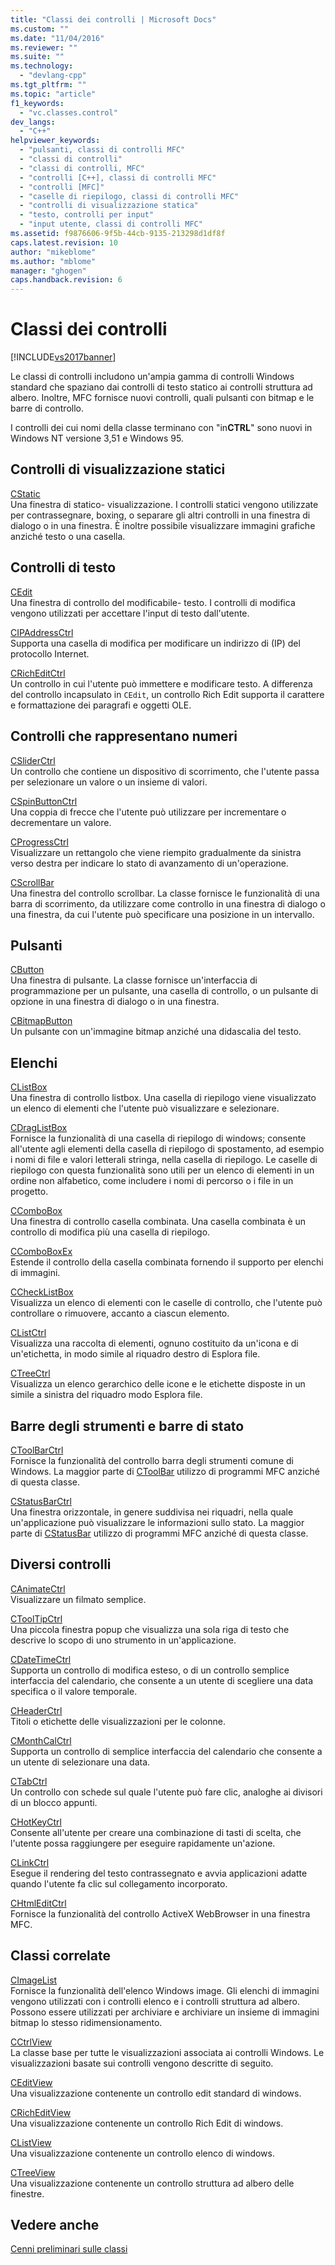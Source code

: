 ```yaml
---
title: "Classi dei controlli | Microsoft Docs"
ms.custom: ""
ms.date: "11/04/2016"
ms.reviewer: ""
ms.suite: ""
ms.technology: 
  - "devlang-cpp"
ms.tgt_pltfrm: ""
ms.topic: "article"
f1_keywords: 
  - "vc.classes.control"
dev_langs: 
  - "C++"
helpviewer_keywords: 
  - "pulsanti, classi di controlli MFC"
  - "classi di controlli"
  - "classi di controlli, MFC"
  - "controlli [C++], classi di controlli MFC"
  - "controlli [MFC]"
  - "caselle di riepilogo, classi di controlli MFC"
  - "controlli di visualizzazione statica"
  - "testo, controlli per input"
  - "input utente, classi di controlli MFC"
ms.assetid: f9876606-9f5b-44cb-9135-213298d1df8f
caps.latest.revision: 10
author: "mikeblome"
ms.author: "mblome"
manager: "ghogen"
caps.handback.revision: 6
---
```

# Classi dei controlli
[!INCLUDE[vs2017banner](../assembler/inline/includes/vs2017banner.md)]

Le classi di controlli includono un'ampia gamma di controlli Windows standard che spaziano dai controlli di testo statico ai controlli struttura ad albero.  Inoltre, MFC fornisce nuovi controlli, quali pulsanti con bitmap e le barre di controllo.  
  
 I controlli dei cui nomi della classe terminano con "in**CTRL**" sono nuovi in Windows NT versione 3,51 e Windows 95.  
  
## Controlli di visualizzazione statici  
 [CStatic](../mfc/reference/cstatic-class.md)  
 Una finestra di statico\- visualizzazione.  I controlli statici vengono utilizzate per contrassegnare, boxing, o separare gli altri controlli in una finestra di dialogo o in una finestra.  È inoltre possibile visualizzare immagini grafiche anziché testo o una casella.  
  
## Controlli di testo  
 [CEdit](../mfc/reference/cedit-class.md)  
 Una finestra di controllo del modificabile\- testo.  I controlli di modifica vengono utilizzati per accettare l'input di testo dall'utente.  
  
 [CIPAddressCtrl](../mfc/reference/cipaddressctrl-class.md)  
 Supporta una casella di modifica per modificare un indirizzo di \(IP\) del protocollo Internet.  
  
 [CRichEditCtrl](../mfc/reference/cricheditctrl-class.md)  
 Un controllo in cui l'utente può immettere e modificare testo.  A differenza del controllo incapsulato in `CEdit`, un controllo Rich Edit supporta il carattere e formattazione dei paragrafi e oggetti OLE.  
  
## Controlli che rappresentano numeri  
 [CSliderCtrl](../mfc/reference/csliderctrl-class.md)  
 Un controllo che contiene un dispositivo di scorrimento, che l'utente passa per selezionare un valore o un insieme di valori.  
  
 [CSpinButtonCtrl](../mfc/reference/cspinbuttonctrl-class.md)  
 Una coppia di frecce che l'utente può utilizzare per incrementare o decrementare un valore.  
  
 [CProgressCtrl](../mfc/reference/cprogressctrl-class.md)  
 Visualizzare un rettangolo che viene riempito gradualmente da sinistra verso destra per indicare lo stato di avanzamento di un'operazione.  
  
 [CScrollBar](../mfc/reference/cscrollbar-class.md)  
 Una finestra del controllo scrollbar.  La classe fornisce le funzionalità di una barra di scorrimento, da utilizzare come controllo in una finestra di dialogo o una finestra, da cui l'utente può specificare una posizione in un intervallo.  
  
## Pulsanti  
 [CButton](../mfc/reference/cbutton-class.md)  
 Una finestra di pulsante.  La classe fornisce un'interfaccia di programmazione per un pulsante, una casella di controllo, o un pulsante di opzione in una finestra di dialogo o in una finestra.  
  
 [CBitmapButton](../mfc/reference/cbitmapbutton-class.md)  
 Un pulsante con un'immagine bitmap anziché una didascalia del testo.  
  
## Elenchi  
 [CListBox](../mfc/reference/clistbox-class.md)  
 Una finestra di controllo listbox.  Una casella di riepilogo viene visualizzato un elenco di elementi che l'utente può visualizzare e selezionare.  
  
 [CDragListBox](../mfc/reference/cdraglistbox-class.md)  
 Fornisce la funzionalità di una casella di riepilogo di windows; consente all'utente agli elementi della casella di riepilogo di spostamento, ad esempio i nomi di file e valori letterali stringa, nella casella di riepilogo.  Le caselle di riepilogo con questa funzionalità sono utili per un elenco di elementi in un ordine non alfabetico, come includere i nomi di percorso o i file in un progetto.  
  
 [CComboBox](../mfc/reference/ccombobox-class.md)  
 Una finestra di controllo casella combinata.  Una casella combinata è un controllo di modifica più una casella di riepilogo.  
  
 [CComboBoxEx](../mfc/reference/ccomboboxex-class.md)  
 Estende il controllo della casella combinata fornendo il supporto per elenchi di immagini.  
  
 [CCheckListBox](../mfc/reference/cchecklistbox-class.md)  
 Visualizza un elenco di elementi con le caselle di controllo, che l'utente può controllare o rimuovere, accanto a ciascun elemento.  
  
 [CListCtrl](../mfc/reference/clistctrl-class.md)  
 Visualizza una raccolta di elementi, ognuno costituito da un'icona e di un'etichetta, in modo simile al riquadro destro di Esplora file.  
  
 [CTreeCtrl](../mfc/reference/ctreectrl-class.md)  
 Visualizza un elenco gerarchico delle icone e le etichette disposte in un simile a sinistra del riquadro modo Esplora file.  
  
## Barre degli strumenti e barre di stato  
 [CToolBarCtrl](../mfc/reference/ctoolbarctrl-class.md)  
 Fornisce la funzionalità del controllo barra degli strumenti comune di Windows.  La maggior parte di [CToolBar](../mfc/reference/ctoolbar-class.md) utilizzo di programmi MFC anziché di questa classe.  
  
 [CStatusBarCtrl](../mfc/reference/cstatusbarctrl-class.md)  
 Una finestra orizzontale, in genere suddivisa nei riquadri, nella quale un'applicazione può visualizzare le informazioni sullo stato.  La maggior parte di [CStatusBar](../mfc/reference/cstatusbar-class.md) utilizzo di programmi MFC anziché di questa classe.  
  
## Diversi controlli  
 [CAnimateCtrl](../mfc/reference/canimatectrl-class.md)  
 Visualizzare un filmato semplice.  
  
 [CToolTipCtrl](../mfc/reference/ctooltipctrl-class.md)  
 Una piccola finestra popup che visualizza una sola riga di testo che descrive lo scopo di uno strumento in un'applicazione.  
  
 [CDateTimeCtrl](../mfc/reference/cdatetimectrl-class.md)  
 Supporta un controllo di modifica esteso, o di un controllo semplice interfaccia del calendario, che consente a un utente di scegliere una data specifica o il valore temporale.  
  
 [CHeaderCtrl](../mfc/reference/cheaderctrl-class.md)  
 Titoli o etichette delle visualizzazioni per le colonne.  
  
 [CMonthCalCtrl](../mfc/reference/cmonthcalctrl-class.md)  
 Supporta un controllo di semplice interfaccia del calendario che consente a un utente di selezionare una data.  
  
 [CTabCtrl](../mfc/reference/ctabctrl-class.md)  
 Un controllo con schede sul quale l'utente può fare clic, analoghe ai divisori di un blocco appunti.  
  
 [CHotKeyCtrl](../mfc/reference/chotkeyctrl-class.md)  
 Consente all'utente per creare una combinazione di tasti di scelta, che l'utente possa raggiungere per eseguire rapidamente un'azione.  
  
 [CLinkCtrl](../mfc/reference/clinkctrl-class.md)  
 Esegue il rendering del testo contrassegnato e avvia applicazioni adatte quando l'utente fa clic sul collegamento incorporato.  
  
 [CHtmlEditCtrl](../mfc/reference/chtmleditctrl-class.md)  
 Fornisce la funzionalità del controllo ActiveX WebBrowser in una finestra MFC.  
  
## Classi correlate  
 [CImageList](../mfc/reference/cimagelist-class.md)  
 Fornisce la funzionalità dell'elenco Windows image.  Gli elenchi di immagini vengono utilizzati con i controlli elenco e i controlli struttura ad albero.  Possono essere utilizzati per archiviare e archiviare un insieme di immagini bitmap lo stesso ridimensionamento.  
  
 [CCtrlView](../mfc/reference/cctrlview-class.md)  
 La classe base per tutte le visualizzazioni associata ai controlli Windows.  Le visualizzazioni basate sui controlli vengono descritte di seguito.  
  
 [CEditView](../mfc/reference/ceditview-class.md)  
 Una visualizzazione contenente un controllo edit standard di windows.  
  
 [CRichEditView](../mfc/reference/cricheditview-class.md)  
 Una visualizzazione contenente un controllo Rich Edit di windows.  
  
 [CListView](../mfc/reference/clistview-class.md)  
 Una visualizzazione contenente un controllo elenco di windows.  
  
 [CTreeView](../mfc/reference/ctreeview-class.md)  
 Una visualizzazione contenente un controllo struttura ad albero delle finestre.  
  
## Vedere anche  
 [Cenni preliminari sulle classi](../mfc/class-library-overview.md)